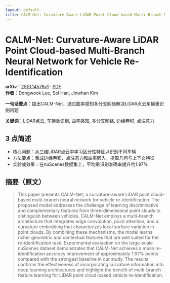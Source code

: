 ```yaml
---
layout: default
title: CALM-Net: Curvature-Aware LiDAR Point Cloud-based Multi-Branch Neural Network for Vehicle Re-Identification
---
```


# CALM-Net: Curvature-Aware LiDAR Point Cloud-based Multi-Branch Neural Network for Vehicle Re-Identification
**arXiv**：[2510.14576v1](https://arxiv.org/abs/2510.14576) · [PDF](https://arxiv.org/pdf/2510.14576.pdf)  
**作者**：Dongwook Lee, Sol Han, Jinwhan Kim  

**一句话要点**：提出CALM-Net，通过曲率感知多分支网络解决LiDAR点云车辆重识别问题

**关键词**：LiDAR点云, 车辆重识别, 曲率感知, 多分支网络, 边缘卷积, 点注意力

## 3 点简述
- 核心问题：从三维LiDAR点云中学习区分性特征以识别不同车辆
- 方法要点：集成边缘卷积、点注意力和曲率嵌入，提取几何与上下文特征
- 实验或效果：在nuScenes数据集上，平均重识别准确率提升约1.97%

## 摘要（原文）

> This paper presents CALM-Net, a curvature-aware LiDAR point cloud-based
> multi-branch neural network for vehicle re-identification. The proposed model
> addresses the challenge of learning discriminative and complementary features
> from three-dimensional point clouds to distinguish between vehicles. CALM-Net
> employs a multi-branch architecture that integrates edge convolution, point
> attention, and a curvature embedding that characterizes local surface variation
> in point clouds. By combining these mechanisms, the model learns richer
> geometric and contextual features that are well suited for the
> re-identification task. Experimental evaluation on the large-scale nuScenes
> dataset demonstrates that CALM-Net achieves a mean re-identification accuracy
> improvement of approximately 1.97\% points compared with the strongest baseline
> in our study. The results confirms the effectiveness of incorporating curvature
> information into deep learning architectures and highlight the benefit of
> multi-branch feature learning for LiDAR point cloud-based vehicle
> re-identification.

